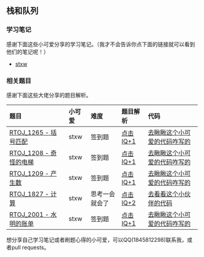 ## 栈和队列

### 学习笔记

感谢下面这些小可爱分享的学习笔记。（我才不会告诉你点下面的链接就可以看到他们的笔记呢！）

- [stxw](./learn_note/stxw/readme.md)

### 相关题目

感谢下面这些大佬分享的题目解析。

| 题目 | 小可爱 | 难度 | 题目解析 | 代码 |
| :--- | :--- | :--- | :--- | :--- |
| [RTOJ_1265 - 括号匹配](./problems/RTOJ_1265_stxw/description.md) | stxw | 签到题 | [点击IQ+1](./problems/RTOJ_1265_stxw/analysis.md) | [去瞅瞅这个小可爱的代码咋写的](./problems/RTOJ_1265_stxw/main.cpp) |
| [RTOJ_1208 - 奇怪的电梯](./problems/RTOJ_1208_stxw/description.md) | stxw | 签到题 | [点击IQ+1](./problems/RTOJ_1208_stxw/analysis.md) | [去瞅瞅这个小可爱的代码咋写的](./problems/RTOJ_1208_stxw/main.cpp) |
| [RTOJ_1209 - 产生数](./problems/RTOJ_1209_stxw/description.md) | stxw | 签到题 | [点击IQ+1](./problems/RTOJ_1209_stxw/analysis.md) | [去瞅瞅这个小可爱的代码咋写的](./problems/RTOJ_1209_stxw/main.cpp) |
| [RTOJ_1827 - 计算](./problems/RTOJ_1827_stxw/description.md) | stxw | 思考一会就会了 | [点击IQ+2](./problems/RTOJ_1827_stxw/analysis.md) | [去看看这个小伙伴的代码](./problems/RTOJ_1827_stxw/main.cpp) |
| [RTOJ_2001 - 水明的账单](./problems/RTOJ_2001_stxw/description.md) | stxw | 签到题 | [点击IQ+1](./problems/RTOJ_2001_stxw/analysis.md) | [去瞅瞅这个小可爱的代码咋写的](./problems/RTOJ_2001_stxw/main.cpp) |

想分享自己学习笔记或者刷题心得的小可爱，可以QQ(1845812298)联系我，或者pull requests。
